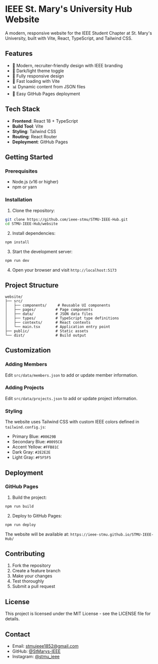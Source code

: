 # IEEE St. Mary's University Hub Website

A modern, responsive website for the IEEE Student Chapter at St. Mary's University, built with Vite, React, TypeScript, and Tailwind CSS.

## Features

- 🎨 Modern, recruiter-friendly design with IEEE branding
- 🌙 Dark/light theme toggle
- 📱 Fully responsive design
- 🚀 Fast loading with Vite
- 📊 Dynamic content from JSON files
- 🔗 Easy GitHub Pages deployment

## Tech Stack

- **Frontend**: React 18 + TypeScript
- **Build Tool**: Vite
- **Styling**: Tailwind CSS
- **Routing**: React Router
- **Deployment**: GitHub Pages

## Getting Started

### Prerequisites

- Node.js (v16 or higher)
- npm or yarn

### Installation

1. Clone the repository:
```bash
git clone https://github.com/ieee-stmu/STMU-IEEE-Hub.git
cd STMU-IEEE-Hub/website
```

2. Install dependencies:
```bash
npm install
```

3. Start the development server:
```bash
npm run dev
```

4. Open your browser and visit `http://localhost:5173`

## Project Structure

```
website/
├── src/
│   ├── components/     # Reusable UI components
│   ├── pages/         # Page components
│   ├── data/          # JSON data files
│   ├── types/         # TypeScript type definitions
│   ├── contexts/      # React contexts
│   └── main.tsx       # Application entry point
├── public/            # Static assets
└── dist/              # Build output
```

## Customization

### Adding Members

Edit `src/data/members.json` to add or update member information.

### Adding Projects

Edit `src/data/projects.json` to add or update project information.

### Styling

The website uses Tailwind CSS with custom IEEE colors defined in `tailwind.config.js`:

- Primary Blue: `#00629B`
- Secondary Blue: `#0095C8`
- Accent Yellow: `#FFB81C`
- Dark Gray: `#2E2E2E`
- Light Gray: `#F5F5F5`

## Deployment

### GitHub Pages

1. Build the project:
```bash
npm run build
```

2. Deploy to GitHub Pages:
```bash
npm run deploy
```

The website will be available at: `https://ieee-stmu.github.io/STMU-IEEE-Hub/`

## Contributing

1. Fork the repository
2. Create a feature branch
3. Make your changes
4. Test thoroughly
5. Submit a pull request

## License

This project is licensed under the MIT License - see the LICENSE file for details.

## Contact

- Email: stmuieee1852@gmail.com
- GitHub: [@StMarys-IEEE](https://github.com/StMarys-IEEE)
- Instagram: [@stmu_ieee](https://www.instagram.com/stmu_ieee/)


